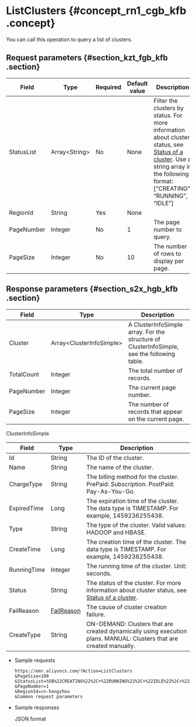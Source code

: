 # ListClusters {#concept_rn1_cgb_kfb .concept}

You can call this operation to query a list of clusters.

## Request parameters {#section_kzt_fgb_kfb .section}

|Field|Type|Required|Default value|Description|
|-----|----|--------|-------------|-----------|
|StatusList|Array<String\>|No|None|Filter the clusters by status. For more information about cluster status, see [Status of a cluster](../DNemapreduce1851503/ZH-CN_TP_18065.dita#concept_zkb_3cc_pfb). Use a string array in the following format: \[“CREATING”, “RUNNING”, “IDLE”\]|
|RegionId|String|Yes|None| |
|PageNumber|Integer|No|1|The page number to query.|
|PageSize|Integer|No|10|The number of rows to display per page.|

## Response parameters {#section_s2x_hgb_kfb .section}

|Field|Type|Description|
|-----|----|-----------|
|Cluster|Array<ClusterInfoSimple\>|A ClusterInfoSimple array. For the structure of ClusterInfoSimple, see the following table.|
|TotalCount|Integer|The total number of records.|
|PageNumber|Integer|The current page number.|
|PageSize|Integer|The number of records that appear on the current page.|

ClusterInfoSimple

|Field|Type|Description|
|-----|----|-----------|
|Id|String|The ID of the cluster.|
|Name|String|The name of the cluster.|
|ChargeType|String|The billing method for the cluster. PrePaid: Subscription. PostPaid: Pay-As-You-Go.|
|ExpiredTime|Long|The expiration time of the cluster. The data type is TIMESTAMP. For example, 1459236255438.|
|Type|String|The type of the cluster. Valid values: HADOOP and HBASE.|
|CreateTime|Long|The creation time of the cluster. The data type is TIMESTAMP. For example, 1459236255438.|
|RunningTime|Integer|The running time of the cluster. Unit: seconds.|
|Status|String|The status of the cluster. For more information about cluster status, see [Status of a cluster](../DNemapreduce1851503/ZH-CN_TP_18065.dita#concept_zkb_3cc_pfb).|
|FailReason|[FailReason](EN-US_TP_18038.dita#concept_gct_ttb_kfb)|The cause of cluster creation failure.|
|CreateType|String|ON-DEMAND: Clusters that are created dynamically using execution plans. MANUAL: Clusters that are created manually.|

-   Sample requests

    ```
    https://emr.aliyuncs.com/?Action=ListClusters
    &PageSize=100
    &StatusList=%5B%22CREATING%22%2C+%22RUNNING%22%2C+%22IDLE%22%2C+%22RELEASING%22%2C+%22CREATE_FAILED%22%2C+%22RELEASE_FAILED%22%5D
    &PageNumber=1
    &RegionId=cn-hangzhou
    &Common request parameters
    ```

-   Sample responses

    JSON format



